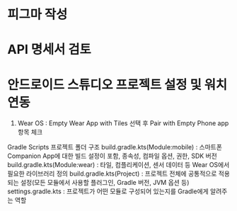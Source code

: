 # 피그마 작성

# API 명세서 검토

# 안드로이드 스튜디오 프로젝트 설정 및 워치 연동

 1. Wear OS  : Empty Wear App with Tiles 선택 후 Pair with Empty Phone app 항목 체크

Gradle Scripts 프로젝트 폴더 구조
build.gradle.kts(Module:mobile) : 스마트폰 Companion App에 대한 빌드 설정이 포함, 종속성, 컴파일 옵션, 권한, SDK 버전
build.gradle.kts(Module:wear) : 타일, 컴플리케이션, 센서 데이터 등 Wear OS에서 필요한 라이브러리 정의
build.gradle.kts(Project) : 프로젝트 전체에 공통적으로 적용되는 설정(모든 모듈에서 사용할 플러그인, Gradle 버전, JVM 옵션 등)  
settings.gradle.kts : 프로젝트가 어떤 모듈로 구성되어 있는지를 Gradle에게 알려주는 역할
